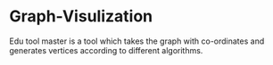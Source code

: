 # Graph-Visulization
Edu tool master is a tool which takes the graph with co-ordinates and generates vertices according to different algorithms.
